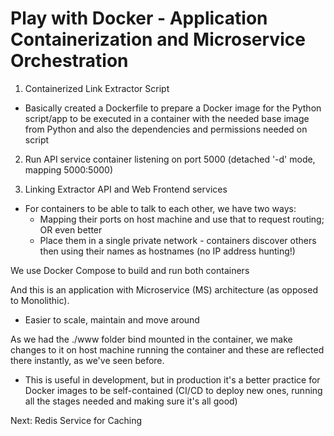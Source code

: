 # Play with Docker - Application Containerization and Microservice Orchestration

1. Containerized Link Extractor Script

- Basically created a Dockerfile to prepare a Docker image for the Python script/app to be executed in a container with the needed base image from Python and also the dependencies and permissions needed on script

2. Run API service container listening on port 5000 (detached '-d' mode, mapping 5000:5000)

3. Linking Extractor API and Web Frontend services

- For containers to be able to talk to each other, we have two ways:
  - Mapping their ports on host machine and use that to request routing; OR even better
  - Place them in a single private network - containers discover others then using their names as hostnames (no IP address hunting!)

We use Docker Compose to build and run both containers

And this is an application with Microservice (MS) architecture (as opposed to Monolithic).

- Easier to scale, maintain and move around

As we had the ./www folder bind mounted in the container, we make changes to it on host machine running the container and these are reflected there instantly, as we've seen before.

- This is useful in development, but in production it's a better practice for Docker images to be self-contained (CI/CD to deploy new ones, running all the stages needed and making sure it's all good)

Next: Redis Service for Caching
